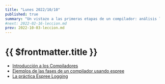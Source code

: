 ```yaml
---
title: "Lunes 2022/10/10"
published: true
summary: "Un vistazo a las primeras etapas de un compilador: análisis léxico"
#next: 2022-02-16-leccion.md
prev: 2022-10-03-leccion.md
---
```


# {{ $frontmatter.title }}

* [Introducción a los Compiladores](https://docs.google.com/presentation/d/1N8h99dXzud9HzH8XY6QCZSmATCAWXtZebuqRTiy8qMU/edit?usp=sharing)
* [Ejemplos de las fases de un compilador usando espree](/temas/introduccion/esprima.html#repl-example)
* [La práctica Espree Logging](/practicas/esprima-logging.html)

